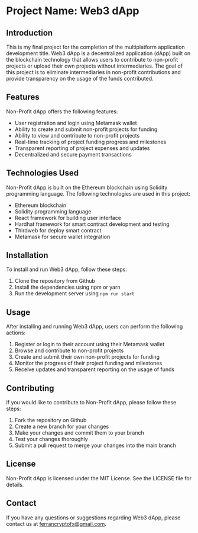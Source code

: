 # Project Name: Web3 dApp

## Introduction

This is my final project for the completion of the multiplatform application development title.
Web3 dApp is a decentralized application (dApp) built on the blockchain technology that allows users to contribute to non-profit projects or upload their own projects without intermediaries. The goal of this project is to eliminate intermediaries in non-profit contributions and provide transparency on the usage of the funds contributed.

## Features

Non-Profit dApp offers the following features:

- User registration and login using Metamask wallet
- Ability to create and submit non-profit projects for funding
- Ability to view and contribute to non-profit projects
- Real-time tracking of project funding progress and milestones
- Transparent reporting of project expenses and updates
- Decentralized and secure payment transactions

## Technologies Used

Non-Profit dApp is built on the Ethereum blockchain using Solidity programming language. The following technologies are used in this project:

- Ethereum blockchain
- Solidity programming language
- React framework for building user interface
- Hardhat framework for smart contract development and testing
- Thirdweb for deploy smart contract
- Metamask for secure wallet integration

## Installation

To install and run Web3 dApp, follow these steps:

1. Clone the repository from Github
2. Install the dependencies using npm or yarn
3. Run the development server using `npm run start`

## Usage

After installing and running Web3 dApp, users can perform the following actions:

1. Register or login to their account using their Metamask wallet
2. Browse and contribute to non-profit projects
3. Create and submit their own non-profit projects for funding
4. Monitor the progress of their project funding and milestones
5. Receive updates and transparent reporting on the usage of funds

## Contributing

If you would like to contribute to Non-Profit dApp, please follow these steps:

1. Fork the repository on Github
2. Create a new branch for your changes
3. Make your changes and commit them to your branch
4. Test your changes thoroughly
5. Submit a pull request to merge your changes into the main branch

## License

Non-Profit dApp is licensed under the MIT License. See the LICENSE file for details.

## Contact

If you have any questions or suggestions regarding Web3 dApp, please contact us at ferrancryptofx@gmail.com.
